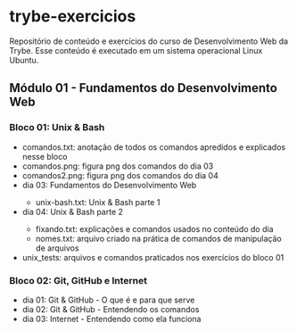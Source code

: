 # trybe-exercicios
Repositório de conteúdo e exercícios do curso de Desenvolvimento Web da Trybe.
Esse conteúdo é executado em um sistema operacional Linux Ubuntu.

## Módulo 01 - Fundamentos do Desenvolvimento Web
### Bloco 01: Unix & Bash
<ul>
    <li>comandos.txt: anotação de todos os comandos apredidos e explicados nesse bloco</li>
    <li>comandos.png: figura png dos comandos do dia 03</li>
    <li>comandos2.png: figura png dos comandos do dia 04</li>
    <li>dia 03: Fundamentos do Desenvolvimento Web</li>
    <ul>
        <li>unix-bash.txt: Unix & Bash parte 1</li>
    </ul>
    <li>dia 04: Unix & Bash parte 2</li>
    <ul>
        <li>fixando.txt: explicações e comandos usados no conteúdo do dia</li>
        <li>nomes.txt: arquivo criado na prática de comandos de manipulação de arquivos</li>
    </ul>
    <li>unix_tests: arquivos e comandos praticados nos exercícios do bloco 01</li>
</ul>

### Bloco 02: Git, GitHub e Internet
<ul>
    <li>dia 01: Git & GitHub - O que é e para que serve</li>
    <li>dia 02: Git & GitHub - Entendendo os comandos</li>
    <li>dia 03: Internet - Entendendo como ela funciona</li>
</ul>